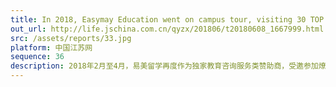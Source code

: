 ```yaml
---
title: In 2018, Easymay Education went on campus tour, visiting 30 TOP schools in the United States during 3 months.
out_url: http://life.jschina.com.cn/qyzx/201806/t20180608_1667999.html
src: /assets/reports/33.jpg
platform: 中国江苏网
sequence: 36
description: 2018年2月至4月，易美留学再度作为独家教育咨询服务类赞助商，受邀参加燎原北美校园行，深入走访了北美地区近三十所高校，全面了解了高校当地风土人情及录取情况，与学生近距离交流并解答了学生在留学申请、就业方向选择等各方面的主要疑惑，同时也吸纳了诸多对教育行业有浓厚兴趣的优秀人才。
---
```


